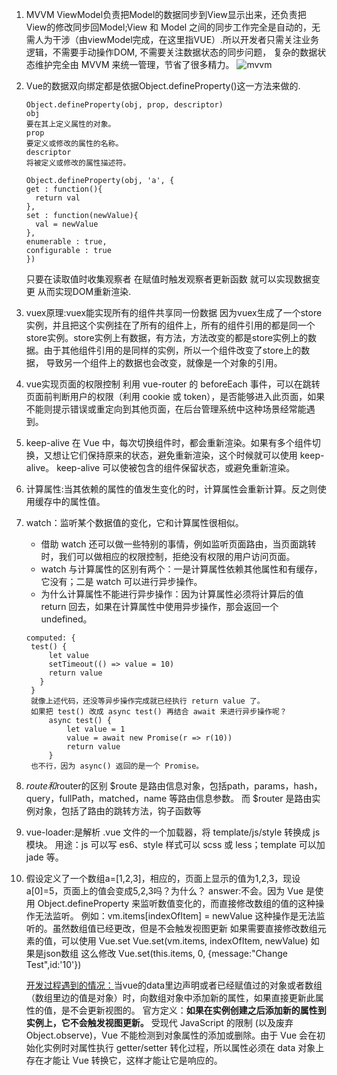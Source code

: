 1. MVVM
   ViewModel负责把Model的数据同步到View显示出来，还负责把View的修改同步回Model;View 和 Model 之间的同步工作完全是自动的，无需人为干涉（由viewModel完成，在这里指VUE）.所以开发者只需关注业务逻辑，不需要手动操作DOM, 不需要关注数据状态的同步问题， 复杂的数据状态维护完全由 MVVM 来统一管理，节省了很多精力。
   ![mvvm](https://github.com/woai3c/mini-vue/raw/master/imgs/mvvm.jpg)
2. Vue的数据双向绑定都是依据Object.defineProperty()这一方法来做的.
    ```
    Object.defineProperty(obj, prop, descriptor)
    obj
    要在其上定义属性的对象。  
    prop
    要定义或修改的属性的名称。  
    descriptor
    将被定义或修改的属性描述符。

    Object.defineProperty(obj, 'a', {
    get : function(){
      return val
    },
    set : function(newValue){
      val = newValue
    },
    enumerable : true,
    configurable : true
    })
    ```
    只要在读取值时收集观察者 在赋值时触发观察者更新函数 就可以实现数据变更 从而实现DOM重新渲染.
3. vuex原理:vuex能实现所有的组件共享同一份数据
    因为vuex生成了一个store实例，并且把这个实例挂在了所有的组件上，所有的组件引用的都是同一个store实例。store实例上有数据，有方法，方法改变的都是store实例上的数据。由于其他组件引用的是同样的实例，所以一个组件改变了store上的数据， 导致另一个组件上的数据也会改变，就像是一个对象的引用。
4. vue实现页面的权限控制
    利用 vue-router 的 beforeEach 事件，可以在跳转页面前判断用户的权限（利用 cookie 或 token），是否能够进入此页面，如果不能则提示错误或重定向到其他页面，在后台管理系统中这种场景经常能遇到。
5. keep-alive
    在 Vue 中，每次切换组件时，都会重新渲染。如果有多个组件切换，又想让它们保持原来的状态，避免重新渲染，这个时候就可以使用 keep-alive。 keep-alive 可以使被包含的组件保留状态，或避免重新渲染。
6. 计算属性:当其依赖的属性的值发生变化的时，计算属性会重新计算。反之则使用缓存中的属性值。
7. watch：监听某个数据值的变化，它和计算属性很相似。
   - 借助 watch 还可以做一些特别的事情，例如监听页面路由，当页面跳转时，我们可以做相应的权限控制，拒绝没有权限的用户访问页面。
   - watch 与计算属性的区别有两个：一是计算属性依赖其他属性和有缓存，它没有；二是 watch 可以进行异步操作。
   - 为什么计算属性不能进行异步操作：因为计算属性必须将计算后的值 return 回去，如果在计算属性中使用异步操作，那会返回一个 undefined。
   ```
   computed: {
    test() {
        let value
        setTimeout(() => value = 10)
        return value
      }
    }
    就像上述代码，还没等异步操作完成就已经执行 return value 了。 
    如果把 test() 改成 async test() 再结合 await 来进行异步操作呢？     
        async test() {
            let value = 1
            value = await new Promise(r => r(10))
            return value
        }
    也不行，因为 async() 返回的是一个 Promise。
    ```

8. $route和$router的区别
    $route 是路由信息对象，包括path，params，hash，query，fullPath，matched，name 等路由信息参数。
    而 $router 是路由实例对象，包括了路由的跳转方法，钩子函数等
9.  vue-loader:是解析 .vue 文件的一个加载器，将 template/js/style 转换成 js 模块。
    用途：js 可以写 es6、style 样式可以 scss 或 less；template 可以加 jade 等。
10. 假设定义了一个数组a=[1,2,3]，相应的，页面上显示的值为1,2,3，现设a[0]=5，页面上的值会变成5,2,3吗？为什么？
     answer:不会。因为 Vue 是使用 Object.defineProperty 来监听数值变化的，而直接修改数组的值的这种操作无法监听。
     例如：vm.items[indexOfItem] = newValue 这种操作是无法监听的。虽然数组值已经更改，但是不会触发视图更新
     如果需要直接修改数组元素的值，可以使用 Vue.set
     Vue.set(vm.items, indexOfItem, newValue)
     如果是json数组 这么修改
     Vue.set(this.items, 0, {message:"Change Test",id:'10'})

    <U>开发过程遇到的情况：</U>当vue的data里边声明或者已经赋值过的对象或者数组（数组里边的值是对象）时，向数组对象中添加新的属性，如果直接更新此属性的值，是不会更新视图的。
    官方定义：**如果在实例创建之后添加新的属性到实例上，它不会触发视图更新。**
    受现代 JavaScript 的限制 (以及废弃 Object.observe)，Vue 不能检测到对象属性的添加或删除。由于 Vue 会在初始化实例时对属性执行 getter/setter 转化过程，所以属性必须在 data 对象上存在才能让 Vue 转换它，这样才能让它是响应的。



